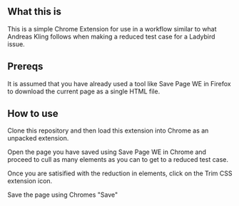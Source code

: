 ## What this is 
This is a simple Chrome Extension for use in a workflow similar to what Andreas Kling follows when making a reduced test case for a Ladybird issue.

## Prereqs
It is assumed that you have already used a tool like Save Page WE in Firefox to download the current page as a single HTML file.

## How to use
Clone this repository and then load this extension into Chrome as an unpacked extension.

Open the page you have saved using Save Page WE in Chrome and proceed to cull as many elements as you can to get to a reduced test case.

Once you are satisified with the reduction in elements, click on the Trim CSS extension icon. 

Save the page using Chromes "Save"